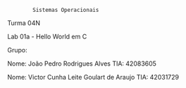 			Sistemas Operacionais 

Turma 04N

Lab 01a - Hello World em C

Grupo:

Nome: João Pedro Rodrigues Alves
TIA: 42083605

Nome: Victor Cunha Leite Goulart de Araujo
TIA: 42031729
